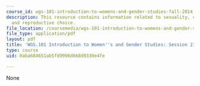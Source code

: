 ```yaml
---
course_id: wgs-101-introduction-to-womens-and-gender-studies-fall-2014
description: This resource contains information related to sexuality, contraception
  and reproductive choice.
file_location: /coursemedia/wgs-101-introduction-to-womens-and-gender-studies-fall-2014/0aba684651ab5fd9996d668d9330e4fe_MITWGS_101F14_Sess21.pdf
file_type: application/pdf
layout: pdf
title: 'WGS.101 Introduction to Women''s and Gender Studies: Session 21 Lecture Outline'
type: course
uid: 0aba684651ab5fd9996d668d9330e4fe

---
```

None